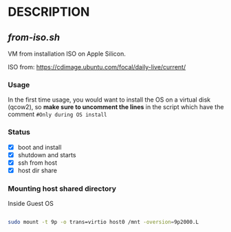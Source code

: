 # DESCRIPTION
## _from-iso.sh_
VM from installation ISO on Apple Silicon.

ISO from: https://cdimage.ubuntu.com/focal/daily-live/current/ 

### Usage
In the first time usage, you would want to install the OS on a virtual disk (qcow2), so **make sure to uncomment the lines** in the script which have the comment `#Only during OS install`

### Status
- [x] boot and install
- [x] shutdown and starts
- [x] ssh from host
- [x] host dir share

### Mounting host shared directory
Inside Guest OS
```sh

sudo mount -t 9p -o trans=virtio host0 /mnt -oversion=9p2000.L
```

